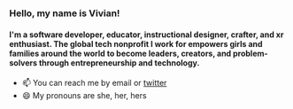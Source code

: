 ### Hello, my name is Vivian!

#### I'm a software developer, educator, instructional designer, crafter, and xr enthusiast. The global tech nonprofit I work for empowers girls and families around the world to become leaders, creators, and problem-solvers through entrepreneurship and technology. 

- 📫  You can reach me by email or [twitter](https://www.twitter.com/viviancandev)
- 😄  My pronouns are she, her, hers


<!--
**viviancan/viviancan** is a ✨ _special_ ✨ repository because its `README.md` (this file) appears on your GitHub profile.

Here are some ideas to get you started:

- 🔭 I’m currently working on ...
- 🌱 I’m currently learning ...
- 👯 I’m looking to collaborate on ...
- 🤔 I’m looking for help with ...
- 💬 Ask me about ...
- 📫 How to reach me: ...
- 😄 Pronouns: ...
- ⚡ Fun fact: ...
-->
